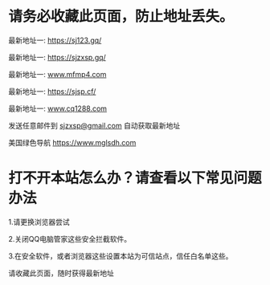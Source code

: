 # 请务必收藏此页面，防止地址丢失。

最新地址一: https://sj123.gq/

最新地址一: https://sjzxsp.gq/

最新地址一: www.mfmp4.com

最新地址一: https://sjsp.cf/

最新地址一: www.cq1288.com

发送任意邮件到 sjzxsp@gmail.com 自动获取最新地址

美国绿色导航 https://www.mglsdh.com

# 打不开本站怎么办？请查看以下常见问题办法

1.请更换浏览器尝试

2.关闭QQ电脑管家这些安全拦截软件。

3.在安全软件，或者浏览器这些设置本站为可信站点，信任白名单这些。

  请收藏此页面，随时获得最新地址
